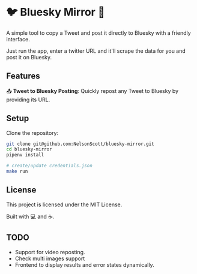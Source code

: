 # 🐦 Bluesky Mirror 🦋
A simple tool to copy a Tweet and post it directly to Bluesky with a friendly interface.

Just run the app, enter a twitter URL and it'll scrape the data for you and post it on Bluesky.

## Features
📤 **Tweet to Bluesky Posting**: Quickly repost any Tweet to Bluesky by providing its URL.  


## Setup
Clone the repository:
```bash
git clone git@github.com:NelsonScott/bluesky-mirror.git
cd bluesky-mirror
pipenv install

# create/update credentials.json
make run
```

## License
This project is licensed under the MIT License.

Built with 💻 and ☕.


## TODO
* Support for video reposting.
* Check multi images support
* Frontend to display results and error states dynamically.
